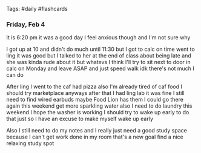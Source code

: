 Tags: #daily #flashcards 

### Friday, Feb 4
It is 6:20 pm it was a good day I feel anxious though and I'm not sure why

I got up at 10 and didn't do much until 11:30 but I got to calc on time went to ling it was good but I talked to her at the end of class about being late and she was kinda rude about it but whatevs I think I'll try to sit next to door in calc on Monday and leave ASAP and just speed walk idk there's not much I can do

After ling I went to the caf had pizza also I'm already tired of caf food I should try marketplace anyways after that I had ling lab it was fine I still need to find wired earbuds maybe Food Lion has them I could go there again this weekend get more sparkling water also I need to do laundry this weekend I hope the washer is working I should try to wake up early to do that just so I have an excuse to make myself wake up early

Also I still need to do my notes and I really just need a good study space because I can't get work done in my room that's a new goal find a nice relaxing study spot
